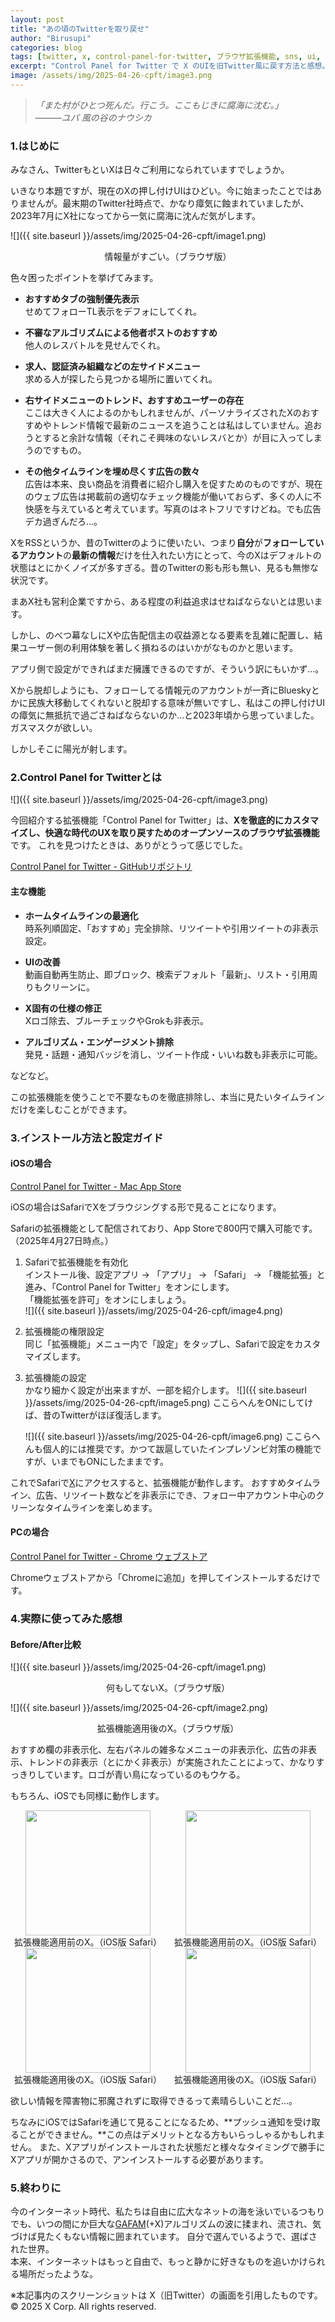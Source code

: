 ```yaml
---
layout: post
title: "あの頃のTwitterを取り戻せ"
author: "Birusupi"
categories: blog
tags: [twitter, x, control-panel-for-twitter, ブラウザ拡張機能, sns, ui, カスタマイズ, 広告ブロック]
excerpt: "Control Panel for Twitter で X のUIを旧Twitter風に戻す方法と感想。"
image: /assets/img/2025-04-26-cpft/image3.png
---
```


>*「また村がひとつ死んだ。行こう。ここもじきに腐海に沈む。」*  
>*―――ユパ 風の谷のナウシカ*

### 1.はじめに
みなさん、TwitterもといXは日々ご利用になられていますでしょうか。

いきなり本題ですが、現在のXの押し付けUIはひどい。今に始まったことではありませんが。最末期のTwitter社時点で、かなり瘴気に蝕まれていましたが、2023年7月にX社になってから一気に腐海に沈んだ気がします。

![]({{ site.baseurl }}/assets/img/2025-04-26-cpft/image1.png)
<div style="text-align: center;">情報量がすごい。（ブラウザ版）</div>

色々困ったポイントを挙げてみます。

- **おすすめタブの強制優先表示**  
  せめてフォローTL表示をデフォにしてくれ。

- **不審なアルゴリズムによる他者ポストのおすすめ**  
  他人のレスバトルを見せんでくれ。

- **求人、認証済み組織などの左サイドメニュー**  
  求める人が探したら見つかる場所に置いてくれ。

- **右サイドメニューのトレンド、おすすめユーザーの存在**  
  ここは大きく人によるのかもしれませんが、パーソナライズされたXのおすすめやトレンド情報で最新のニュースを追うことは私はしていません。追おうとすると余計な情報（それこそ興味のないレスバとか）が目に入ってしまうのですもの。

- **その他タイムラインを埋め尽くす広告の数々**  
  広告は本来、良い商品を消費者に紹介し購入を促すためのものですが、現在のウェブ広告は掲載前の適切なチェック機能が働いておらず、多くの人に不快感を与えていると考えています。写真のはネトフリですけどね。でも広告デカ過ぎんだろ…。

XをRSSというか、昔のTwitterのように使いたい、つまり**自分**が**フォローしているアカウント**の**最新の情報**だけを仕入れたい方にとって、今のXはデフォルトの状態はとにかくノイズが多すぎる。昔のTwitterの影も形も無い、見るも無惨な状況です。

まあX社も営利企業ですから、ある程度の利益追求はせねばならないとは思います。

しかし、のべつ幕なしにXや広告配信主の収益源となる要素を乱雑に配置し、結果ユーザー側の利用体験を著しく損ねるのはいかがなものかと思います。

アプリ側で設定ができればまだ擁護できるのですが、そういう訳にもいかず…。

Xから脱却しようにも、フォローしてる情報元のアカウントが一斉にBlueskyとかに民族大移動してくれないと脱却する意味が無いですし、私はこの押し付けUIの瘴気に無抵抗で過ごさねばならないのか…と2023年頃から思っていました。ガスマスクが欲しい。

しかしそこに陽光が射します。

### 2.Control Panel for Twitterとは

![]({{ site.baseurl }}/assets/img/2025-04-26-cpft/image3.png)

今回紹介する拡張機能「Control Panel for Twitter」は、**Xを徹底的にカスタマイズし、快適な時代のUXを取り戻すためのオープンソースのブラウザ拡張機能**です。
これを見つけたときは、ありがとうって感じでした。

[Control Panel for Twitter - GitHubリポジトリ](https://github.com/insin/control-panel-for-twitter)

#### 主な機能

- **ホームタイムラインの最適化**  
  時系列順固定、「おすすめ」完全排除、リツイートや引用ツイートの非表示設定。

- **UIの改善**  
  動画自動再生防止、即ブロック、検索デフォルト「最新」、リスト・引用周りもクリーンに。

- **X固有の仕様の修正**  
  Xロゴ除去、ブルーチェックやGrokも非表示。

- **アルゴリズム・エンゲージメント排除**  
  発見・話題・通知バッジを消し、ツイート作成・いいね数も非表示に可能。

などなど。

この拡張機能を使うことで不要なものを徹底排除し、本当に見たいタイムラインだけを楽しむことができます。

### 3.インストール方法と設定ガイド

#### iOSの場合

[Control Panel for Twitter - Mac App Store](https://apps.apple.com/jp/app/control-panel-for-twitter/id1668516167)  

iOSの場合はSafariでXをブラウジングする形で見ることになります。

Safariの拡張機能として配信されており、App Storeで800円で購入可能です。（2025年4月27日時点。）

1. Safariで拡張機能を有効化  
   インストール後、設定アプリ → 「アプリ」 → 「Safari」 → 「機能拡張」と進み、「Control Panel for Twitter」をオンにします。  
   「機能拡張を許可」をオンにしましょう。  
   ![]({{ site.baseurl }}/assets/img/2025-04-26-cpft/image4.png)

2. 拡張機能の権限設定  
   同じ「拡張機能」メニュー内で「設定」をタップし、Safariで設定をカスタマイズします。  

3. 拡張機能の設定  
  かなり細かく設定が出来ますが、一部を紹介します。
   ![]({{ site.baseurl }}/assets/img/2025-04-26-cpft/image5.png)
  ここらへんをONにしてけば、昔のTwitterがほぼ復活します。

   ![]({{ site.baseurl }}/assets/img/2025-04-26-cpft/image6.png)
  ここらへんも個人的には推奨です。かつて跋扈していたインプレゾンビ対策の機能ですが、いまでもONにしたままです。

これでSafariで[X](https://x.com/home)にアクセスすると、拡張機能が動作します。
おすすめタイムライン、広告、リツイート数などを非表示にでき、フォロー中アカウント中心のクリーンなタイムラインを楽しめます。

#### PCの場合

[Control Panel for Twitter - Chrome ウェブストア](https://chromewebstore.google.com/detail/kpmjjdhbcfebfjgdnpjagcndoelnidfj?utm_source=item-share-cb)  

Chromeウェブストアから「Chromeに追加」を押してインストールするだけです。

### 4.実際に使ってみた感想

#### Before/After比較
  
![]({{ site.baseurl }}/assets/img/2025-04-26-cpft/image1.png)
<div style="text-align: center;">何もしてないX。（ブラウザ版）</div>

![]({{ site.baseurl }}/assets/img/2025-04-26-cpft/image2.png)
<div style="text-align: center;">拡張機能適用後のX。（ブラウザ版）</div>

おすすめ欄の非表示化、左右パネルの雑多なメニューの非表示化、広告の非表示、トレンドの非表示（とにかく非表示）が実施されたことによって、かなりすっきりしています。ロゴが青い鳥になっているのもウケる。

もちろん、iOSでも同様に動作します。

<div style="display: flex; justify-content: center; align-items: center; gap: 20px;">

<div style="text-align: center;">
  <img src="{{ site.baseurl }}/assets/img/2025-04-26-cpft/image9.png" style="width: 200px;">
  <div>拡張機能適用前のX。（iOS版 Safari）</div>
</div>

<div style="text-align: center;">
  <img src="{{ site.baseurl }}/assets/img/2025-04-26-cpft/image10.png" style="width: 200px;">
  <div>拡張機能適用前のX。（iOS版 Safari）</div>
</div>

</div>


<div style="display: flex; justify-content: center; align-items: center; gap: 20px;">

<div style="text-align: center;">
  <img src="{{ site.baseurl }}/assets/img/2025-04-26-cpft/image7.png" style="width: 200px;">
  <div>拡張機能適用後のX。（iOS版 Safari）</div>
</div>

<div style="text-align: center;">
  <img src="{{ site.baseurl }}/assets/img/2025-04-26-cpft/image8.png" style="width: 200px;">
  <div>拡張機能適用後のX。（iOS版 Safari）</div>
</div>

</div>


欲しい情報を障害物に邪魔されずに取得できるって素晴らしいことだ…。

ちなみにiOSではSafariを通じて見ることになるため、**プッシュ通知を受け取ることができません。**この点はデメリットとなる方もいらっしゃるかもしれません。
また、Xアプリがインストールされた状態だと様々なタイミングで勝手にXアプリが開かさるので、アンインストールする必要があります。

### 5.終わりに

今のインターネット時代、私たちは自由に広大なネットの海を泳いでいるつもりでも、いつの間にか巨大な[GAFAM](https://ja.wikipedia.org/wiki/%E3%83%93%E3%83%83%E3%82%B0%E3%83%BB%E3%83%86%E3%83%83%E3%82%AF)(+X)アルゴリズムの波に揉まれ、流され、気づけば見たくもない情報に囲まれています。
自分で選んでいるようで、選ばされた世界。  
本来、インターネットはもっと自由で、もっと静かに好きなものを追いかけられる場所だったような。

※本記事内のスクリーンショットは X（旧Twitter）の画面を引用したものです。  
© 2025 X Corp. All rights reserved.